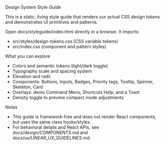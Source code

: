 Design System Style Guide

This is a static, living style guide that renders our actual CSS design tokens and demonstrates UI primitives and patterns.

Open docs/styleguide/index.html directly in a browser. It imports:
- src/styles/design-tokens.css (CSS variable tokens)
- src/index.css (component and pattern styles)

What you can explore
- Colors and semantic tokens (light/dark toggle)
- Typography scale and spacing system
- Elevation and radii
- Components: Buttons, Inputs, Badges, Priority tags, Tooltip, Spinner, Skeleton, Card
- Overlays: demo Command Menu, Shortcuts Help, and a Toast
- Density toggle to preview compact mode adjustments

Notes
- This guide is framework-free and does not render React components, but uses the same class hooks/styles.
- For behavioral details and React APIs, see docs/design/COMPONENTS.md and docs/ux/LINEAR_UX_GUIDELINES.md.
